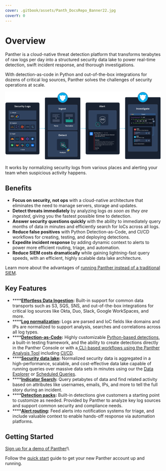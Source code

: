 ```yaml
---
cover: .gitbook/assets/Panth_DocsRepo_Banner22.jpg
coverY: 0
---
```


# Overview

Panther is a cloud-native threat detection platform that transforms terabytes of raw logs per day into a structured security data lake to power real-time detection, swift incident response, and thorough investigations.&#x20;

With detection-as-code in Python and out-of-the-box integrations for dozens of critical log sources, Panther solves the challenges of security operations at scale.

![A diagram showing how Panther works: It ingests and normalizes security logs then alerts your team of suspicious activity.](.gitbook/assets/panther-diagram.png)

It works by normalizing security logs from various places and alerting your team when suspicious activity happens.

## Benefits

* **Focus on security, not ops** with a cloud-native architecture that eliminates the need to manage servers, storage and updates.
* **Detect threats immediately** by analyzing logs _as soon as they are ingested_, giving you the fastest possible time to detection.
* **Answer security questions quickly** with the ability to immediately query months of data in minutes and efficiently search for IoCs across all logs.
* **Reduce false positives** with Python Detection-as-Code, and CI/CD workflows for creating, testing, and deploying detections.
* **Expedite incident response** by adding dynamic context to alerts to power more efficient routing, triage, and automation.
* **Reduce SIEM costs dramatically** while gaining lightning-fast query speeds, with an efficient, highly scalable data lake architecture.

Learn more about the advantages of [running Panther instead of a traditional SIEM](https://panther.com/product/traditional-siem-vs-panther/).

## Key Features

* ****[**Effortless Data Ingestion**](data-onboarding/)**:** Built-in support for common data transports such as S3, SQS, SNS, and out-of-the-box integrations for critical log sources like Okta, Duo, Slack, Google WorkSpaces, and more.
* ****[**Log normalization**](data-analytics/)**:** Logs are parsed and IoC fields like domains and IPs are normalized to support analysis, searches and correlations across all log types.
* ****[**Detection-as-Code**](writing-detections/)**:** Highly customizable [Python-based detections](writing-detections/), a built-in testing framework, and the ability to create detections directly in the Panther Console or with a[ CLI-based workflows using the Panther Analysis Tool](writing-detections/panther-analysis-tool.md) including [CI/CD](guides/ci-cd-onboarding-guide.md).
* ****[**Security data lake**](data-analytics/)**:** Normalized security data is aggregated in a high-performance, scalable, and cost-effective data lake capable of running queries over massive data sets in minutes using our the [Data Explorer](data-analytics/data-explorer.md) or [Scheduled Queries](data-analytics/scheduled-queries.md).
* ****[**Indicator Search**](data-analytics/indicator-search.md)**:** Query petabytes of data and find related activity based on attributes like usernames, emails, IPs, and more to tell the full story during an incident.
* ****[**Detection packs**](writing-detections/detection-packs.md)**:** Built-in detections give customers a starting point to customize as needed. Provided by Panther to analyze key log sources and support common security and compliance needs.
* ****[**Alert routing**](destinations/)**:** Feed alerts into notification systems for triage, and include valuable context to enable hands-off response via automation platforms.

## Getting Started

[Sign up for a demo of Panther](https://runpanther.io/request-a-demo/)!\


Follow the [quick start](quick-start.md) guide to get your new Panther account up and running.
